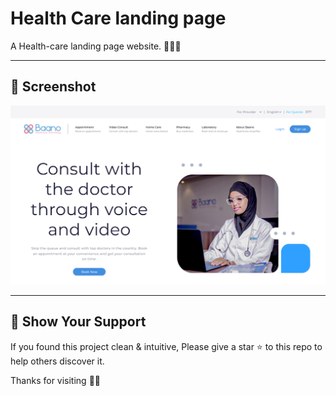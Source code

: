 # Health Care landing page
A Health-care landing page website. 🧑🏼‍⚕️ 

---

## 📸 Screenshot

![Screenshot](Images/Screenshot.png)

---

## 🌟 Show Your Support

If you found this project clean & intuitive, Please give a star ⭐ to this repo to help others discover it.

Thanks for visiting 🙏🏼
